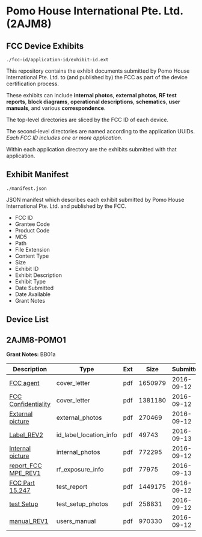 # Pomo House International Pte. Ltd. (2AJM8)
## FCC Device Exhibits

```
./fcc-id/application-id/exhibit-id.ext
```

This repository contains the exhibit documents submitted by Pomo House International Pte. Ltd. to (and published by) the FCC as part of the device certification process.

These exhibits can include **internal photos**, **external photos**, **RF test reports**, **block diagrams**, **operational descriptions**, **schematics**, **user manuals**, and various **correspondence**.

The top-level directories are sliced by the FCC ID of each device.

The second-level directories are named according to the application UUIDs. *Each FCC ID includes one or more application.*

Within each application directory are the exhibits submitted with that application. 

## Exhibit Manifest

```
./manifest.json
```

JSON manifest which describes each exhibit submitted by Pomo House International Pte. Ltd. and published by the FCC.

- FCC ID
- Grantee Code
- Product Code
- MD5
- Path
- File Extension
- Content Type
- Size
- Exhibit ID
- Exhibit Description
- Exhibit Type
- Date Submitted
- Date Available
- Grant Notes

## Device List
## 2AJM8-POMO1
**Grant Notes:** BB01a

| Description | Type | Ext | Size | Submitted | Available |
| ----------- | ---- | --- | ---- | --------- | --------- |
| [FCC agent](2AJM8-POMO1/a5aa7622a171ba340b48790b62607edb/3131639.pdf) | cover_letter | pdf | 1650979 | 2016-09-12 | 2016-09-13 |
| [FCC Confidentiality](2AJM8-POMO1/a5aa7622a171ba340b48790b62607edb/3131640.pdf) | cover_letter | pdf | 1381180 | 2016-09-12 | 2016-09-13 |
| [External picture](2AJM8-POMO1/a5aa7622a171ba340b48790b62607edb/3131641.pdf) | external_photos | pdf | 270469 | 2016-09-12 | 2016-09-13 |
| [Label_REV2](2AJM8-POMO1/a5aa7622a171ba340b48790b62607edb/3132061.pdf) | id_label_location_info | pdf | 49743 | 2016-09-13 | 2016-09-13 |
| [Internal picture](2AJM8-POMO1/a5aa7622a171ba340b48790b62607edb/3131642.pdf) | internal_photos | pdf | 772295 | 2016-09-12 | 2016-09-13 |
| [report_FCC MPE_REV1](2AJM8-POMO1/a5aa7622a171ba340b48790b62607edb/3132062.pdf) | rf_exposure_info | pdf | 77975 | 2016-09-13 | 2016-09-13 |
| [FCC Part 15.247](2AJM8-POMO1/a5aa7622a171ba340b48790b62607edb/3131654.pdf) | test_report | pdf | 1449175 | 2016-09-12 | 2016-09-13 |
| [test Setup](2AJM8-POMO1/a5aa7622a171ba340b48790b62607edb/3131660.pdf) | test_setup_photos | pdf | 258831 | 2016-09-12 | 2016-09-13 |
| [manual_REV1](2AJM8-POMO1/a5aa7622a171ba340b48790b62607edb/3131661.pdf) | users_manual | pdf | 970330 | 2016-09-12 | 2016-09-13 |
